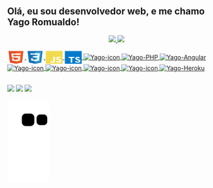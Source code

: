 ## Olá, eu sou desenvolvedor web, e me chamo Yago Romualdo!
<div align="center">
  <a href="https://github.com/yagoromualdo">
  <img height="190em" src="https://github-readme-stats.vercel.app/api?username=yagoromualdo&show_icons=true&theme=dark&include_all_commits=true&count_private=true"/>
  <img height="190em" src="https://github-readme-stats.vercel.app/api/top-langs/?username=yagoromualdo&layout=compact&langs_count=7&theme=dark"/>
</div>
<div style="display: inline_block"><br>
  <img align="center" alt="Yago-HTML" height="30" width="40" src="https://raw.githubusercontent.com/devicons/devicon/master/icons/html5/html5-original.svg">
  <img align="center" alt="Yago-CSS" height="30" width="40" src="https://raw.githubusercontent.com/devicons/devicon/master/icons/css3/css3-original.svg">
  <img align="center" alt="Yago-Js" height="30" width="40" src="https://raw.githubusercontent.com/devicons/devicon/master/icons/javascript/javascript-plain.svg">
  <img align="center" alt="Yago-Ts" height="30" width="40" src="https://raw.githubusercontent.com/devicons/devicon/master/icons/typescript/typescript-plain.svg">
            <img align="center" alt="Yago-icon" height="30" width="40" src="https://cdn.jsdelivr.net/gh/devicons/devicon/icons/java/java-original.svg">
    <img align="center" alt="Yago-PHP" height="30" width="40" src="https://cdn.jsdelivr.net/gh/devicons/devicon/icons/php/php-plain.svg">
  <img align="center" alt="Yago-Angular" height="30" width="40" src="https://cdn.jsdelivr.net/gh/devicons/devicon/icons/angularjs/angularjs-plain.svg">
       <img align="center" alt="Yago-icon" height="30" width="40" src="https://cdn.jsdelivr.net/gh/devicons/devicon/icons/spring/spring-original.svg">
    <img align="center" alt="Yago-icon" height="30" width="40" src="https://cdn.worldvectorlogo.com/logos/laravel-2.svg">
       <img align="center" alt="Yago-icon" height="30" width="40" src="https://cdn.jsdelivr.net/gh/devicons/devicon/icons/mysql/mysql-original-wordmark.svg">
        <img align="center" alt="Yago-icon" height="30" width="40" src="https://cdn.jsdelivr.net/gh/devicons/devicon/icons/postgresql/postgresql-original-wordmark.svg">
          <img align="center" alt="Yago-Heroku" height="30" width="40" src="https://cdn.jsdelivr.net/gh/devicons/devicon/icons/heroku/heroku-plain-wordmark.svg">
</div>
  
  ##
 
<div> 
  <a href="https://www.instagram.com/yagoromualdo_/" target="_blank"><img src="https://img.shields.io/badge/-Instagram-%23E4405F?style=for-the-badge&logo=instagram&logoColor=white" target="_blank"></a>
  <a href = "mailto:yagoromualdo.yr@gmail.com"><img src="https://img.shields.io/badge/-Gmail-%23333?style=for-the-badge&logo=gmail&logoColor=white" target="_blank"></a>
  <a href="https://www.linkedin.com/in/yago-romualdo-a26363209/" target="_blank"><img src="https://img.shields.io/badge/-LinkedIn-%230077B5?style=for-the-badge&logo=linkedin&logoColor=white" target="_blank"></a> 
 
  ![Snake animation](https://github.com/rafaballerini/rafaballerini/blob/output/github-contribution-grid-snake.svg)
 
</div>
